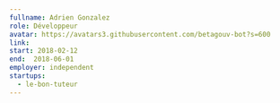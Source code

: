 ```yaml
---
fullname: Adrien Gonzalez
role: Développeur
avatar: https://avatars3.githubusercontent.com/betagouv-bot?s=600
link:
start: 2018-02-12 
end:  2018-06-01
employer: independent
startups: 
  - le-bon-tuteur
---
```

